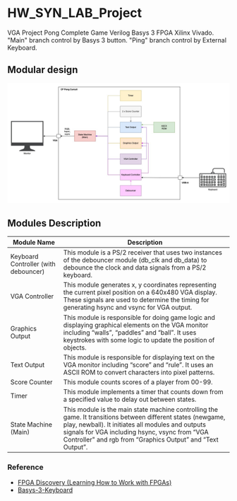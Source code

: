 # HW_SYN_LAB_Project
VGA Project Pong Complete Game Verilog Basys 3 FPGA Xilinx Vivado.
"Main" branch control by Basys 3 button.
"Ping" branch control by External Keyboard.

## Modular design
![design diagram](https://github.com/northsurapee/HW_Project/blob/main/design_diagram.jpg)


## Modules Description
| Module Name  | Description |
| ------------- | ------------- |
| Keyboard Controller (with debouncer) | This module is a PS/2 receiver that uses two instances of the debouncer module (db_clk and db_data) to debounce the clock and data signals from a PS/2 keyboard. |
| VGA Controller | This module generates x, y coordinates representing the current pixel position on a 640x480 VGA display. These signals are used to determine the timing for generating hsync and vsync for VGA output. |
| Graphics Output | This module is responsible for doing game logic and displaying graphical elements on the VGA monitor including “walls”, “paddles” and “ball”. It uses keystrokes with some logic to update the position of objects. |
| Text Output | This module is responsible for displaying text on the VGA monitor including “score” and “rule”. It uses an ASCII ROM to convert characters into pixel patterns. |
| Score Counter | This module counts scores of a player from 00-99. |
| Timer | This module implements a timer that counts down from a specified value to delay out between states. |
| State Machine (Main) | This module is the main state machine controlling the game. It transitions between different states (newgame, play, newball). It initiates all modules and outputs signals for VGA including hsync, vsync from “VGA Controller" and rgb from “Graphics Output” and “Text Output”. |

### Reference
- [FPGA Discovery (Learning How to Work with FPGAs)](https://www.youtube.com/watch?v=tELTeQb-Dc4&t=118s)
- [Basys-3-Keyboard](https://github.com/Digilent/Basys-3-Keyboard/blob/master/src/hdl/PS2Receiver.v)
